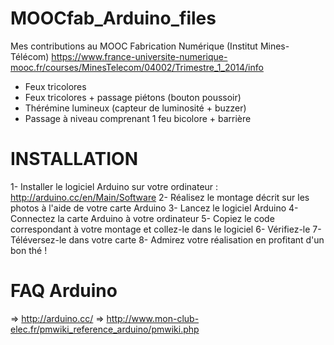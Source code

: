 MOOCfab_Arduino_files
=====================

Mes contributions au MOOC Fabrication Numérique (Institut Mines-Télécom)
https://www.france-universite-numerique-mooc.fr/courses/MinesTelecom/04002/Trimestre_1_2014/info

- Feux tricolores
- Feux tricolores + passage piétons (bouton poussoir)
- Thérémine lumineux (capteur de luminosité + buzzer)
- Passage à niveau comprenant 1 feu bicolore + barrière

INSTALLATION
============
1- Installer le logiciel Arduino sur votre ordinateur : http://arduino.cc/en/Main/Software
2- Réalisez le montage décrit sur les photos à l'aide de votre carte Arduino
3- Lancez le logiciel Arduino
4- Connectez la carte Arduino à votre ordinateur
5- Copiez le code correspondant à votre montage et collez-le dans le logiciel
6- Vérifiez-le
7- Téléversez-le dans votre carte
8- Admirez votre réalisation en profitant d'un bon thé !

FAQ Arduino
===========
=> http://arduino.cc/
=> http://www.mon-club-elec.fr/pmwiki_reference_arduino/pmwiki.php
